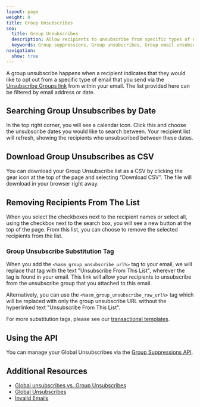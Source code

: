 ```yaml
---
layout: page
weight: 0
title: Group Unsubscribes
seo:
  title: Group Unsubscribes
  description: Allow recipients to unsubscribe from specific types of email you send, rather than everything you send, and stay out of the spam folder.
  keywords: Group suppressions, Group unsubscribes, Group email unsubscribe, Group email suppression
navigation:
  show: true
---
```


A group unsubscribe happens when a recipient indicates that they would like to opt out from a specific type of email that you send via the [Unsubscribe Groups link](#-Group-Unsubscribe-Substitution-Tag) from within your email. The list provided here can be filtered by email address or date.

## 	Searching Group Unsubscribes by Date
 	
In the top right corner, you will see a calendar icon. Click this and choose the unsubscribe dates you would like to search between. Your recipient list will refresh, showing the recipients who unsubscribed between these dates.

## 	Download Group Unsubscribes as CSV
 	
You can download your Group Unsubscribe list as a CSV by clicking the gear icon at the top of the page and selecting “Download CSV”. The file will download in your browser right away.

## 	Removing Recipients From The List
 	
When you select the checkboxes next to the recipient names or select all, using the checkbox next to the search box, you will see a new button at the top of the page. From this list, you can choose to remove the selected recipients from the list.

 ### 	Group Unsubscribe Substitution Tag
 	
When you add the `<%asm_group_unsubscribe_url%>` tag to your email, we will replace that tag with the text "Unsubscribe From This List", wherever the tag is found in your email. This link will allow your recipients to unsubscribe from the unsubscribe group that you attached to this email.

Alternatively, you can use the `<%asm_group_unsubscribe_raw_url%>` tag which will be replaced with only the group unsubscribe URL without the hyperlinked text "Unsubscribe From This List".

For more substitution tags, please see our [transactional templates]({{root_url}}/help-support/sending-email/create-and-edit-transactional-templates.html#-Adding-unsubscribe-links-to-a-template).

## 	Using the API
 	
You can manage your Global Unsubscribes via the [Group Suppressions API]({{root_url}}/API_Reference/Web_API_v3/Suppression_Management/groups.html).

## 	Additional Resources
 	
- [Global unsubscribes vs. Group Unsubscribes]({{root_url}}/help-support/sending-email/index-suppressions.html#-Suppressions-vs--Unsubscribes)
- [Global Unsubscribes]({{root_url}}/help-support/sending-email/global-unsubscribes.html)
- [Invalid Emails]({{root_url}}/help-support/sending-email/invalid-emails.html)
